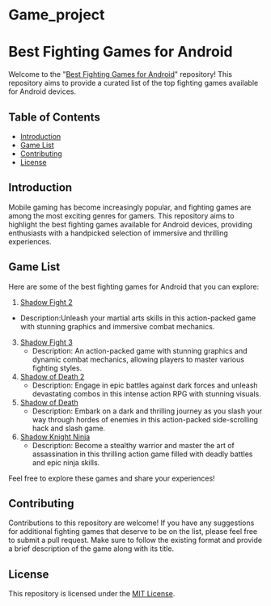 # Game_project
# Best Fighting Games for Android

Welcome to the "[Best Fighting Games for Android](https://theshadowapk.com/)" repository! This repository aims to provide a curated list of the top fighting games available for Android devices.

## Table of Contents

- [Introduction](#introduction)
- [Game List](#game-list)
- [Contributing](#contributing)
- [License](#license)

## Introduction

Mobile gaming has become increasingly popular, and fighting games are among the most exciting genres for gamers. This repository aims to highlight the best fighting games available for Android devices, providing enthusiasts with a handpicked selection of immersive and thrilling experiences.

## Game List

Here are some of the best fighting games for Android that you can explore:

1. [Shadow Fight 2](https://theshadowapk.com/shadow-fight-2-mod-apk/)
  - Description:Unleash your martial arts skills in this action-packed game with stunning graphics and immersive combat mechanics.
3. [Shadow Fight 3](https://theshadowapk.com/shadow-fight-3-mod-apk/)
   - Description: An action-packed game with stunning graphics and dynamic combat mechanics, allowing players to master various fighting styles.
4. [Shadow of Death 2](https://theshadowapk.com/shadow-of-death-2-mod-apk/)
   - Description: Engage in epic battles against dark forces and unleash devastating combos in this intense action RPG with stunning visuals.
5. [Shadow of Death](https://theshadowapk.com/shadow-of-death-mod-apk/)
   - Description: Embark on a dark and thrilling journey as you slash your way through hordes of enemies in this action-packed side-scrolling hack and slash game.
6. [Shadow Knight Ninja](https://theshadowapk.com/shadow-knight-ninja-mod-apk/)
   - Description: Become a stealthy warrior and master the art of assassination in this thrilling action game filled with deadly battles and epic ninja skills.

Feel free to explore these games and share your experiences!

## Contributing

Contributions to this repository are welcome! If you have any suggestions for additional fighting games that deserve to be on the list, please feel free to submit a pull request. Make sure to follow the existing format and provide a brief description of the game along with its title.

## License

This repository is licensed under the [MIT License](LICENSE.md).

